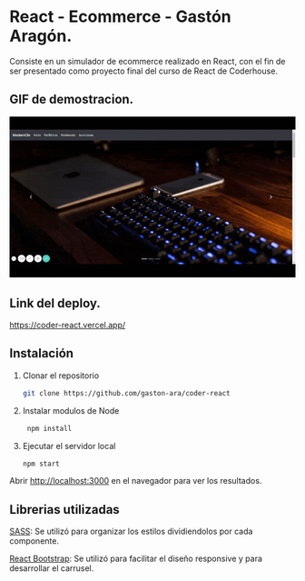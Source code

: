 # React - Ecommerce - Gastón Aragón.

Consiste en un simulador de ecommerce realizado en React, con el fin de ser presentado como proyecto final del curso de React de Coderhouse.

## GIF de demostracion.

![gif](./src/assets/ReactApp.gif)

## Link del deploy.

https://coder-react.vercel.app/

## Instalación
1. Clonar el repositorio
   ```bash
   git clone https://github.com/gaston-ara/coder-react
   ```
2. Instalar modulos de Node
   ```bash
    npm install
   ```
3. Ejecutar el servidor local   
    ```bash
    npm start
    ```
    
Abrir [http://localhost:3000](http://localhost:3000) en el navegador para ver los resultados.

## Librerias utilizadas

[SASS](https://sass-lang.com/): Se utilizó para organizar los estilos dividiendolos por cada componente.

[React Bootstrap](https://react-bootstrap.github.io/): Se utilizó para facilitar el diseño responsive y para desarrollar el carrusel.